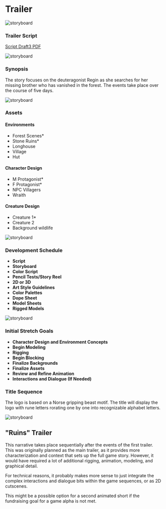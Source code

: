 # Trailer

![storyboard](https://github.com/jcongerkallas1/Brefhamer/blob/master/Images/forestsketchdetailed.jpg)
### Trailer Script

[Script Draft3 PDF](https://github.com/jcongerkallas1/Brefhamer/blob/master/Documents/trailer_script.pdf)

![storyboard](https://github.com/jcongerkallas1/Brefhamer/blob/master/Images/forest_thumbs3.jpg)
### Synopsis
The story focuses on the deuteragonist Regin as she searches for her missing brother who has vanished in the forest.  The events take place over the course of five days.

![storyboard](https://github.com/jcongerkallas1/Folkvangr/blob/master/Images/regin3.png)
### Assets

#### Environments
- Forest Scenes*
- Stone Ruins*
- Longhouse
- Village
- Hut

#### Character Design
- M Protagonist*
- F Protagonist*
- NPC Villagers
- Wraith

#### Creature Design
- Creature 1*
- Creature 2
- Background wildlife

![storyboard](https://github.com/jcongerkallas1/Brefhamer/blob/master/Images/storyboard_panel_sample.jpg)
### Development Schedule
- **Script**
- **Storyboard**
- **Color Script**
- **Pencil Tests/Story Reel**
- **2D or 3D**
- **Art Style Guidelines**
- **Color Palettes**
- **Dope Sheet**
- **Model Sheets**
- **Rigged Models**

![storyboard](https://github.com/jcongerkallas1/Brefhamer/blob/master/Images/storyboard_panel.jpg)

### Initial Stretch Goals
- **Character Design and Environment Concepts**
- **Begin Modeling**
- **Rigging**
- **Begin Blocking**
- **Finalize Backgrounds**
- **Finalize Assets**
- **Review and Refine Animation**
- **Interactions and Dialogue (If Needed)**

### Title Sequence
The logo is based on a Norse gripping beast motif.  The title will display the logo with rune letters rorating one by one into recognizable alphabet letters.  

![storyboard](https://github.com/jcongerkallas1/Brefhamer/blob/master/Images/forest_scene_pencil_sketch.jpg)
## "Ruins" Trailer
This narrative takes place sequentially after the events of the first trailer.  This was originally planned as the main trailer, as it provides more characterization and context that sets up the full game story.  However, it would have required a lot of additional rigging, animation, modeling, and graphical detail.  

For technical reasons, it probably makes more sense to just integrate the complex interactions and dialogue bits within the game sequences, or as 2D cutscenes.

This might be a possible option for a second animated short if the fundraising goal for a game alpha is not met.
